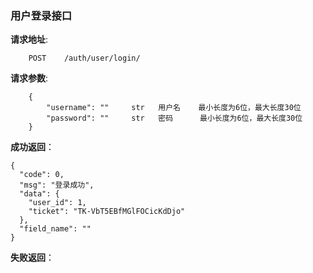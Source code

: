 ### 用户登录接口

**请求地址**:
```
    POST    /auth/user/login/
```

**请求参数**:
```
    {
        "username": ""     str   用户名    最小长度为6位，最大长度30位
        "password": ""     str   密码      最小长度为6位，最大长度30位
    }
```

**成功返回**：
```
{
  "code": 0,
  "msg": "登录成功",
  "data": {
    "user_id": 1,
    "ticket": "TK-VbT5EBfMGlFOCicKdDjo"
  },
  "field_name": ""
}
```

**失败返回**：
```

```